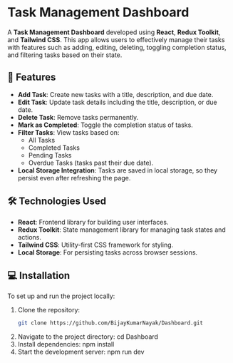 # Task Management Dashboard

A **Task Management Dashboard** developed using **React**, **Redux Toolkit**, and **Tailwind CSS**. This app allows users to effectively manage their tasks with features such as adding, editing, deleting, toggling completion status, and filtering tasks based on their state.

## 🚀 Features

- **Add Task**: Create new tasks with a title, description, and due date.
- **Edit Task**: Update task details including the title, description, or due date.
- **Delete Task**: Remove tasks permanently.
- **Mark as Completed**: Toggle the completion status of tasks.
- **Filter Tasks**: View tasks based on:
  - All Tasks
  - Completed Tasks
  - Pending Tasks
  - Overdue Tasks (tasks past their due date).
- **Local Storage Integration**: Tasks are saved in local storage, so they persist even after refreshing the page.

## 🛠️ Technologies Used

- **React**: Frontend library for building user interfaces.
- **Redux Toolkit**: State management library for managing task states and actions.
- **Tailwind CSS**: Utility-first CSS framework for styling.
- **Local Storage**: For persisting tasks across browser sessions.

## 💻 Installation

To set up and run the project locally:

1. Clone the repository:
   ```bash
   git clone https://github.com/BijayKumarNayak/Dashboard.git
2. Navigate to the project directory:
    cd Dashboard
3. Install dependencies:
    npm install
4. Start the development server:
    npm run dev